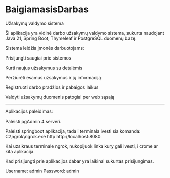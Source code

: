 ﻿# BaigiamasisDarbas

Užsakymų valdymo sistema

Ši aplikacija yra vidinė darbo užsakymų valdymo sistema, sukurta naudojant Java 21, Spring Boot, Thymeleaf ir PostgreSQL duomenų bazę.

Sistema leidžia įmonės darbuotojams:

Prisijungti saugiai prie sistemos

Kurti naujus užsakymus su detalėmis

Peržiūrėti esamus užsakymus ir jų informaciją

Registruoti darbo pradžios ir pabaigos laikus

Valdyti užsakymų duomenis patogiai per web sąsają

---
Aplikacijos paleidimas:

Paleisti pgAdmin 4 serveri.

Paleisti springboot aplikacija, tada i terminala ivesti sia komanda:
C:\ngrok\ngrok.exe http http://localhost:8080.

Kai uzsikraus terminale ngrok, nukopijuok linka kury gali ivesti, i crome
ar kita aplikacija.

Kad prisijungti prie aplikacijos dabar yra laikinai sukurtas prisijungimas.

Username: admin
Password: admin